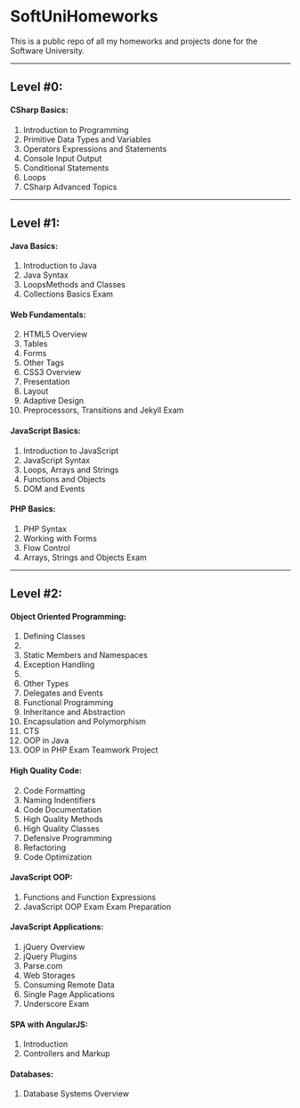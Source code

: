 SoftUniHomeworks
================

This is a public repo of all my homeworks and projects done for the Software University.

----------------
Level #0:
----------------

#### CSharp Basics: ####

1. Introduction to Programming 
2. Primitive Data Types and Variables
3. Operators Expressions and Statements
4. Console Input Output
5. Conditional Statements
6. Loops
7. CSharp Advanced Topics

----------------
Level #1:
----------------

#### Java Basics: ####

1. Introduction to Java
2. Java Syntax
3. LoopsMethods and Classes
4. Collections Basics
Exam

#### Web Fundamentals: ####

2. HTML5 Overview
3. Tables
4. Forms
5. Other Tags
6. CSS3 Overview
7. Presentation
8. Layout
9. Adaptive Design
10. Preprocessors, Transitions and Jekyll
Exam

#### JavaScript Basics: ####

1. Introduction to JavaScript
2. JavaScript Syntax
3. Loops, Arrays and Strings
4. Functions and Objects
5. DOM and Events

#### PHP Basics: ####

1. PHP Syntax
2. Working with Forms
3. Flow Control
4. Arrays, Strings and Objects
Exam

----------------
Level #2:
----------------

#### Object Oriented Programming: ####

1. Defining Classes
2.   
  1. Static Members and Namespaces
  2. Exception Handling
3.    
  1. Other Types
  2. Delegates and Events
4. Functional Programming
5. Inheritance and Abstraction
6. Encapsulation and Polymorphism
7. CTS
8. OOP in Java
9. OOP in PHP
Exam
Teamwork Project


#### High Quality Code: ####

2. Code Formatting
3. Naming Indentifiers
4. Code Documentation
7. High Quality Methods
8. High Quality Classes
12. Defensive Programming
13. Refactoring
15. Code Optimization

#### JavaScript OOP: ####

1. Functions and Function Expressions
2. JavaScript OOP
Exam
Exam Preparation

#### JavaScript Applications: ####

1. jQuery Overview
2. jQuery Plugins
3. Parse.com
4. Web Storages
5. Consuming Remote Data
6. Single Page Applications
7. Underscore
Exam

#### SPA with AngularJS: ####

1. Introduction
2. Controllers and Markup

#### Databases: ####
1. Database Systems Overview
